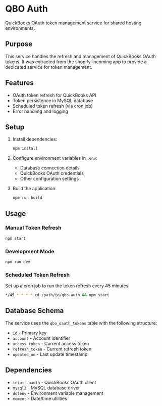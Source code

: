 # QBO Auth

QuickBooks OAuth token management service for shared hosting environments.

## Purpose

This service handles the refresh and management of QuickBooks OAuth tokens. It was extracted from the shopify-incoming app to provide a dedicated service for token management.

## Features

- OAuth token refresh for QuickBooks API
- Token persistence in MySQL database
- Scheduled token refresh (via cron job)
- Error handling and logging

## Setup

1. Install dependencies:
   ```bash
   npm install
   ```

2. Configure environment variables in `.env`:
   - Database connection details
   - QuickBooks OAuth credentials
   - Other configuration settings

3. Build the application:
   ```bash
   npm run build
   ```

## Usage

### Manual Token Refresh
```bash
npm start
```

### Development Mode
```bash
npm run dev
```

### Scheduled Token Refresh
Set up a cron job to run the token refresh every 45 minutes:
```bash
*/45 * * * * cd /path/to/qbo-auth && npm start
```

## Database Schema

The service uses the `qbo_oauth_tokens` table with the following structure:
- `id` - Primary key
- `account` - Account identifier
- `access_token` - Current access token
- `refresh_token` - Current refresh token
- `updated_on` - Last update timestamp

## Dependencies

- `intuit-oauth` - QuickBooks OAuth client
- `mysql2` - MySQL database driver
- `dotenv` - Environment variable management
- `moment` - Date/time utilities 